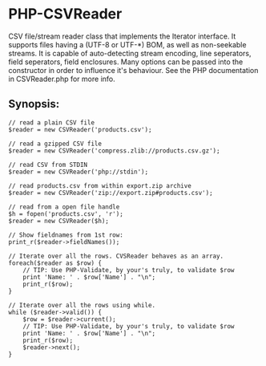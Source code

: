 PHP-CSVReader
=============

CSV file/stream reader class that implements the Iterator interface.
It supports files having a (UTF-8 or UTF-*) BOM, as well as non-seekable streams.
It is capable of auto-detecting stream encoding, line seperators, field seperators, field enclosures.
Many options can be passed into the constructor in order to influence it's behaviour.
See the PHP documentation in CSVReader.php for more info.

Synopsis:
---------
```
// read a plain CSV file
$reader = new CSVReader('products.csv');

// read a gzipped CSV file
$reader = new CSVReader('compress.zlib://products.csv.gz');

// read CSV from STDIN
$reader = new CSVReader('php://stdin');

// read products.csv from within export.zip archive
$reader = new CSVReader('zip://export.zip#products.csv');

// read from a open file handle
$h = fopen('products.csv', 'r');
$reader = new CSVReader($h);

// Show fieldnames from 1st row:
print_r($reader->fieldNames());

// Iterate over all the rows. CVSReader behaves as an array.
foreach($reader as $row) {
	// TIP: Use PHP-Validate, by your's truly, to validate $row
	print 'Name: ' . $row['Name'] . "\n";
	print_r($row);
}

// Iterate over all the rows using while.
while ($reader->valid()) {
	$row = $reader->current();
	// TIP: Use PHP-Validate, by your's truly, to validate $row
	print 'Name: ' . $row['Name'] . "\n";
	print_r($row);
	$reader->next();
}
```
